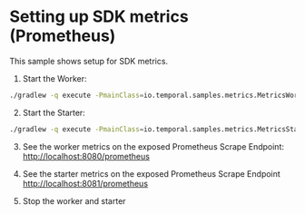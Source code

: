 # Setting up SDK metrics (Prometheus)

This sample shows setup for SDK metrics.

1. Start the Worker:
```bash
./gradlew -q execute -PmainClass=io.temporal.samples.metrics.MetricsWorker
```

2. Start the Starter:
```bash
./gradlew -q execute -PmainClass=io.temporal.samples.metrics.MetricsStarter
```

3. See the worker metrics on the exposed Prometheus Scrape Endpoint: [http://localhost:8080/prometheus](http://localhost:8080/prometheus)

4. See the starter metrics on the exposed Prometheus Scrape Endpoint [http://localhost:8081/prometheus](http://localhost:8081/prometheus)

5. Stop the worker and starter
